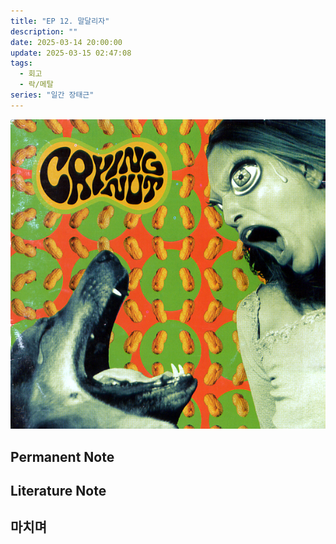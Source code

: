 ```yaml
---
title: "EP 12. 말달리자"
description: ""
date: 2025-03-14 20:00:00
update: 2025-03-15 02:47:08
tags:
  - 회고
  - 락/메탈
series: "일간 장태근" 
---
```


![크라잉넛 '말달리자'](5215.jpg)

## Permanent Note

## Literature Note

## 마치며
